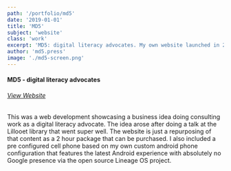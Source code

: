 ```yaml
---
path: '/portfolio/md5'
date: '2019-01-01'
title: 'MD5'
subject: 'website'
class: 'work'
excerpt: 'MD5: digital literacy advocates. My own website launched in 2017 to promote myself as a consultant in the digital literacy space.'
author: 'md5.press'
image: './md5-screen.png'
---
```

#### MD5 - digital literacy advocates

###### [View Website](https://desforets.github.io/md5/)


This was a web development showcasing a business idea doing consulting work as a digital literacy advocate.
The idea arose after doing a talk at the Lillooet library that went super well. The website is just a repurposing of that content as a 2 hour package that can be purchased. I also included a pre configured cell phone based on my own custom android phone configuration that features the latest Android experience with absolutely no Google presence via the open source Lineage OS project.
